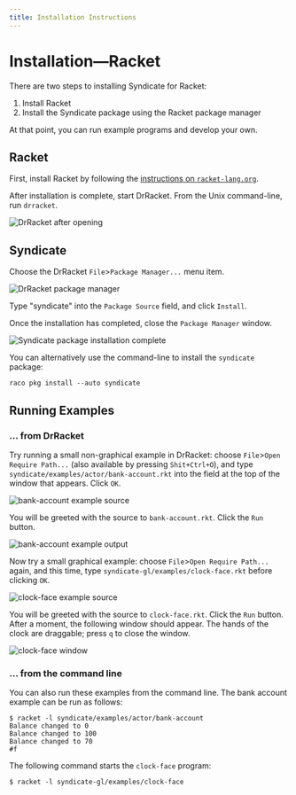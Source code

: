 ```yaml
---
title: Installation Instructions
---
```


# Installation—Racket

There are two steps to installing Syndicate for Racket:

 1. Install Racket
 2. Install the Syndicate package using the Racket package manager

At that point, you can run example programs and develop your own.

## Racket

First, install Racket by following the
[instructions on `racket-lang.org`](http://racket-lang.org/).

After installation is complete, start DrRacket. From the Unix
command-line, run `drracket`.

![DrRacket after opening](1-drracket-startup.png)

## Syndicate

Choose the DrRacket `File`>`Package Manager...` menu item.

![DrRacket package manager](2-package-manager.png)

Type "syndicate" into the `Package Source` field, and click `Install`.

Once the installation has completed, close the `Package Manager`
window.

![Syndicate package installation complete](4-package-installation-complete.png)

You can alternatively use the command-line to install the `syndicate`
package:

    raco pkg install --auto syndicate

## Running Examples

### ... from DrRacket

Try running a small non-graphical example in DrRacket: choose
`File`>`Open Require Path...` (also available by pressing
`Shit+Ctrl+O`), and type `syndicate/examples/actor/bank-account.rkt`
into the field at the top of the window that appears. Click `OK`.

![bank-account example source](5-bank-account-example-source.png)

You will be greeted with the source to `bank-account.rkt`. Click the
`Run` button.

![bank-account example output](6-bank-account-run-complete.png)

Now try a small graphical example: choose `File`>`Open Require
Path...` again, and this time, type
`syndicate-gl/examples/clock-face.rkt` before clicking `OK`.

![clock-face example source](7-clock-face-example-source.png)

You will be greeted with the source to `clock-face.rkt`. Click the
`Run` button. After a moment, the following window should appear. The
hands of the clock are draggable; press `q` to close the window.

![clock-face window](8-clock-face-example-running.png)

### ... from the command line

You can also run these examples from the command line. The bank
account example can be run as follows:

    $ racket -l syndicate/examples/actor/bank-account
    Balance changed to 0
    Balance changed to 100
    Balance changed to 70
    #f

The following command starts the `clock-face` program:

    $ racket -l syndicate-gl/examples/clock-face
